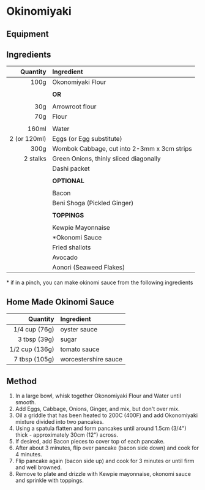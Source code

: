 # Okinomiyaki

## Equipment

## Ingredients

|     Quantity | Ingredient                                    |
|-------------:|:----------------------------------------------|
|         100g | Okonomiyaki Flour                             |
|              |                                               |
|              | **OR**                                        |
|              |                                               |
|          30g | Arrowroot flour                               |
|          70g | Flour                                         |
|              |                                               |
|        160ml | Water                                         |
| 2 (or 120ml) | Eggs (or Egg substitute)                      |
|         300g | Wombok Cabbage, cut into  2-3mm x 3cm  strips |
|     2 stalks | Green Onions, thinly sliced diagonally        |
|              | Dashi packet                                  |
|              |                                               |
|              | **OPTIONAL**                                  |
|              |                                               |
|              | Bacon                                         |
|              | Beni Shoga (Pickled Ginger)                   |
|              |                                               |
|              | **TOPPINGS**                                  |
|              |                                               |
|              | Kewpie Mayonnaise                             |
|              | *Okonomi Sauce                                |
|              | Fried shallots                                |
|              | Avocado                                       |
|              | Aonori (Seaweed Flakes)                       |

\* if in a pinch, you can make okinomi sauce from the following ingredients  

## Home Made Okinomi Sauce

|       Quantity | Ingredient           |
|---------------:|:---------------------|
|  1/4 cup (76g) | oyster sauce         |
|   3 tbsp (39g) | sugar                |
| 1/2 cup (136g) | tomato sauce         |
|  7 tbsp (105g) | worcestershire sauce |

## Method

1.	In a large bowl, whisk together Okonomiyaki Flour and Water until smooth.
2.	Add Eggs, Cabbage, Onions, Ginger, and mix, but don't over mix.
3.	Oil a griddle that has been heated to 200C (400F) and add Okonomiyaki mixture divided into two pancakes.
4.	Using a spatula flatten and form pancakes until around 1.5cm (3/4") thick - approximately 30cm (12") across.
5.	If desired, add Bacon pieces to cover top of each pancake.
6.	After about 3 minutes, flip over pancake (bacon side down) and cook for 4 minutes.
7.	Flip pancake again (bacon side up) and cook for 3 minutes or until firm and well browned.
8. 	Remove to plate and drizzle with Kewpie mayonnaise, okonomi sauce and sprinkle with toppings.
